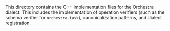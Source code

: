 This directory contains the C++ implementation files for the Orchestra dialect. This includes the implementation of operation verifiers (such as the schema verifier for `orchestra.task`), canonicalization patterns, and dialect registration.
